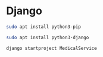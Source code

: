 # Django
```bash 
sudo apt install python3-pip
``` 
```bash
sudo apt install python3-django
```
```bash 
django startproject MedicalService
```
